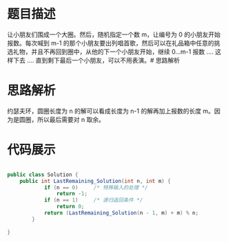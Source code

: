 #  题目描述

让小朋友们围成一个大圈。然后，随机指定一个数 m，让编号为 0 的小朋友开始报数。每次喊到 m-1 的那个小朋友要出列唱首歌，然后可以在礼品箱中任意的挑选礼物，并且不再回到圈中，从他的下一个小朋友开始，继续 0...m-1 报数 .... 这样下去 .... 直到剩下最后一个小朋友，可以不用表演。#  思路解析

#  思路解析

约瑟夫环，圆圈长度为 n 的解可以看成长度为 n-1 的解再加上报数的长度 m。因为是圆圈，所以最后需要对 n 取余。

#  代码展示
```java

public class Solution {
    public int LastRemaining_Solution(int n, int m) {
            if (n == 0)     /* 特殊输入的处理 */
                return -1;
            if (n == 1)     /* 递归返回条件 */
                return 0;
            return (LastRemaining_Solution(n - 1, m) + m) % n;
        }
    
}

```

